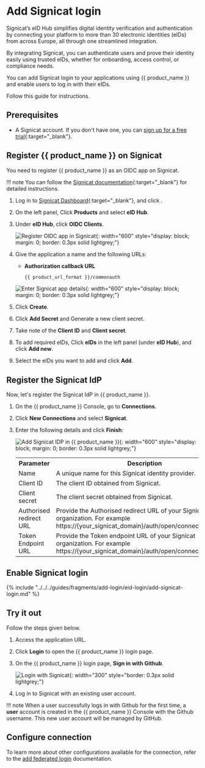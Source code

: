 # Add Signicat login

Signicat’s eID Hub simplifies digital identity verification and authentication by connecting your platform to more than 30 electronic identities (eIDs) from across Europe, all through one streamlined integration.

By integrating Signicat, you can authenticate users and prove their identity easily using trusted eIDs, whether for onboarding, access control, or compliance needs.

You can add Signicat login to your applications using {{ product_name }} and enable users to log in with their eIDs.

Follow this guide for instructions.

## Prerequisites
- A Signicat account. If you don't have one, you can [sign up for a free trial](https://developer.signicat.com/docs/){:target="_blank"}.

## Register {{ product_name }} on Signicat

You need to register {{ product_name }} as an OIDC app on Signicat.

!!! note
    You can follow the [Signicat documentation](https://developer.signicat.com/docs/){:target="_blank"} for detailed instructions.

1. Log in to [Signicat Dashboard](https://dashboard.signicat.com){:target="_blank"}, and click .
2. On the left panel, Click **Products** and select **eID Hub**.
3. Under **eID Hub**, click **OIDC Clients**.

    ![Register OIDC app in Signicat]({{base_path}}/assets/img/guides/idp/signicat-idp/signicat-register-app.jpg){: width="600" style="display: block; margin: 0; border: 0.3px solid lightgrey;"}

4. Give the application a name and the following URLs:

    - **Authorization callback URL**
        ```bash
        {{ product_url_format }}/commonauth
        ```

    ![Enter Signicat app details]({{base_path}}/assets/img/guides/idp/signicat-idp/signicat-app-info.png){: width="600" style="display: block; margin: 0; border: 0.3px solid lightgrey;"}

5. Click **Create**.
6. Click **Add Secret** and Generate a new client secret.
7. Take note of the **Client ID** and **Client secret**.
8. To add required eIDs, Click **eIDs** in the left panel (under **eID Hub**), and click **Add new**.
9. Select the eIDs you want to add and click **Add**.

## Register the Signicat IdP

Now, let's register the Signicat IdP in {{ product_name }}.

1. On the {{ product_name }} Console, go to **Connections**.
2. Click **New Connections** and select **Signicat**.
3. Enter the following details and click **Finish**:

    ![Add Signicat IDP in {{ product_name }}]({{base_path}}/assets/img/guides/idp/signicat-idp/add-signicat-idp.png){: width="600" style="display: block; margin: 0; border: 0.3px solid lightgrey;"}

    <table>
      <tr>
        <th>Parameter</th>
        <th>Description</th>
      </tr>
      <tr>
        <td>Name</td>
        <td>A unique name for this Signicat identity provider.</td>
      </tr>
      <tr>
          <td>Client ID</td>
          <td>The client ID obtained from Signicat.</td>
      </tr>
      <tr>
          <td>Client secret</td>
          <td>The client secret obtained from Signicat.</td>
      </tr>
       <td>Authorised redirect URL</td>
          <td>Provide the Authorised redirect URL of your Signicat organization. For example https://{your_signicat_domain}/auth/open/connect/authorize..</td>
      </tr>
      <tr>
          <td>Token Endpoint URL</td>
          <td>Provide the Token endpoint URL of your Signicat organization. For example https://{your_signicat_domain}/auth/open/connect/token.</td>
      </tr>
    </table>

## Enable Signicat login

{% include "../../../guides/fragments/add-login/eid-login/add-signicat-login.md" %}

## Try it out

Follow the steps given below.

1. Access the application URL.

2. Click **Login** to open the {{ product_name }} login page.

3. On the {{ product_name }} login page, **Sign in with Github**.

    ![Login with Signicat]({{base_path}}/assets/img/guides/idp/signicat-idp/sign-in-with-signicat.png){: width="300" style="border: 0.3px solid lightgrey;"}

4. Log in to Signicat with an existing user account.

!!! note
    When a user successfully logs in with Github for the first time, a **user** account is created in the {{ product_name }} Console with the Github username. This new user account will be managed by GitHub.

## Configure connection

To learn more about other configurations available for the connection, refer to the [add federated login]({{base_path}}/guides/authentication/federated-login/) documentation.
